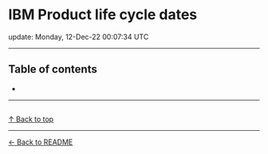 # IBM Product life cycle dates

update: Monday, 12-Dec-22 00:07:34 UTC

---

## Table of contents


- [](#)


---





## 

[]()









[↑ Back to top](#table-of-contents)

---



[← Back to README](./README.md)